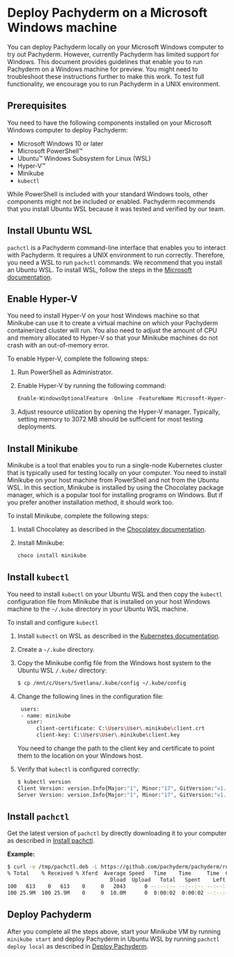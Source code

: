 # Deploy Pachyderm on a Microsoft Windows machine

You can deploy Pachyderm locally on your Microsoft Windows computer to try out
Pachyderm. However, currently Pachyderm has limited support for Windows. This
document provides guidelines that enable you to run Pachyderm on a Windows
machine for preview. You might need to troubleshoot these instructions further
to make this work. To test full functionality, we encourage you to run Pachyderm
in a UNIX environment.

## Prerequisites

You need to have the following components installed on your Microsoft Windows
computer to deploy Pachyderm:

-   Microsoft Windows 10 or later
-   Microsoft PowerShell™
-   Ubuntu™ Windows Subsystem for Linux (WSL)
-   Hyper-V™
-   Minikube
-   `kubectl`

While PowerShell is included with your standard Windows tools, other components
might not be included or enabled. Pachyderm recommends that you install Ubuntu
WSL because it was tested and verified by our team.

## Install Ubuntu WSL

`pachctl` is a Pachyderm command-line interface that enables you to interact
with Pachyderm. It requires a UNIX environment to run correctly. Therefore, you
need a WSL to run `pachctl` commands. We recommend that you install an Ubuntu
WSL. To install WSL, follow the steps in the
[Microsoft documentation](https://docs.microsoft.com/en-us/windows/wsl/install-win10).

## Enable Hyper-V

You need to install Hyper-V on your host Windows machine so that Minikube can
use it to create a virtual machine on which your Pachyderm containerized cluster
will run. You also need to adjust the amount of CPU and memory allocated to
Hyper-V so that your Minikube machines do not crash with an out-of-memory error.

To enable Hyper-V, complete the following steps:

1. Run PowerShell as Administrator.
1. Enable Hyper-V by running the following command:

    ```powershell
    Enable-WindowsOptionalFeature -Online -FeatureName Microsoft-Hyper-V -All
    ```

1. Adjust resource utilization by opening the Hyper-V manager. Typically,
   setting memory to 3072 MB should be sufficient for most testing deployments.

## Install Minikube

Minikube is a tool that enables you to run a single-node Kubernetes cluster that
is typically used for testing locally on your computer. You need to install
Minikube on your host machine from PowerShell and not from the Ubuntu WSL. In
this section, Minikube is installed by using the Chocolatey package manager,
which is a popular tool for installing programs on Windows. But if you prefer
another installation method, it should work too.

To install Minikube, complete the following steps:

1. Install Chocolatey as described in the
   [Chocolatey documentation](https://chocolatey.org/docs/installation).
1. Install Minikube:

    ```bash
    choco install minikube
    ```

## Install `kubectl`

You need to install `kubectl` on your Ubuntu WSL and then copy the `kubectl`
configuration file from MInikube that is installed on your host Windows machine
to the `~/.kube` directory in your Ubuntu WSL machine.

To install and configure `kubectl`

1. Install `kubectl` on WSL as described in the
   [Kubernetes documentation](https://kubernetes.io/docs/tasks/tools/install-kubectl/).
1. Create a `~/.kube` directory.
1. Copy the Minikube config file from the Windows host system to the Ubuntu WSL
   `/.kube/` directory:

    ```bash
    $ cp /mnt/c/Users/Svetlana/.kube/config ~/.kube/config
    ```

1. Change the following lines in the configuration file:

    ```bash hl_lines="3 4 5"
     users:
     - name: minikube
       user:
          client-certificate: C:\Users\User\.minikube\client.crt
          client-key: C:\Users\User\.minikube\client.key
    ```

    You need to change the path to the client key and certificate to point them
    to the location on your Windows host.

1. Verify that `kubectl` is configured correctly:

    ```bash
    $ kubectl version
    Client Version: version.Info{Major:"1", Minor:"17", GitVersion:"v1.17.0", GitCommit:"70132b0f130acc0bed193d9ba59dd186f0e634cf", GitTreeState:"clean", BuildDate:"2019-12-07T21:20:10Z", GoVersion:"go1.13.4", Compiler:"gc", Platform:"linux/amd64"}
    Server Version: version.Info{Major:"1", Minor:"17", GitVersion:"v1.17.0", GitCommit:"70132b0f130acc0bed193d9ba59dd186f0e634cf", GitTreeState:"clean", BuildDate:"2019-12-07T21:12:17Z", GoVersion:"go1.13.4", Compiler:"gc", Platform:"linux/amd64"}
    ```

## Install `pachctl`

Get the latest version of `pachctl` by directly downloading it to your computer
as described in [Install pachctl](../local_installation/#install-pachctl).

**Example:**

```bash
$ curl -o /tmp/pachctl.deb -L https://github.com/pachyderm/pachyderm/releases/download/v1.10.0/pachctl_1.10.0_amd64.deb && sudo dpkg -i /tmp/pachctl.deb
% Total    % Received % Xferd  Average Speed   Time    Time     Time  Current
                                 Dload  Upload   Total   Spent    Left  Speed
100   613    0   613    0     0   2043      0 --:--:-- --:--:-- --:--:--  2043
100 25.9M  100 25.9M    0     0  10.0M      0  0:00:02  0:00:02 --:--:-- 13.0M
```

## Deploy Pachyderm

After you complete all the steps above, start your Minikube VM by running
`minikube start` and deploy Pachyderm in Ubuntu WSL by running
`pachctl deploy local` as described in
[Deploy Pachyderm](../local_installation/#deploy-pachyderm).

